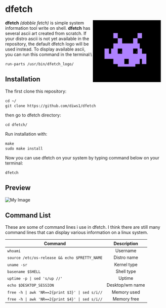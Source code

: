 # dfetch
<img align="right" src="https://github.com/diws1/dfetch/blob/main/screenshot/dfetch.png" height="200" width="220" alt="image" />
<b>dfetch</b> <i>(dabble fetch)</i> is simple system information tool write on shell.
<b>dfetch</b> has several ascii art created from scratch. If your distro ascii is not yet available in the repository, the default dfetch logo will be used instead.
To display available ascii, you can run this command in the terminal:\

```
run-parts /usr/bin/dfetch_logo/
```

## Installation
The first clone this repository:
```
cd ~/
git clone https://github.com/diws1/dfetch
```
then go to dfetch directory:
```
cd dfetch/
````
Run installation with:
```
make
sudo make install
```
Now you can use dfetch on your system by typing command below on your terminal: 
```
dfetch
```

## Preview
![My Image](https://github.com/diws1/dfetch/blob/main/screenshot/dfetch1.png)


## Command List
These are some of command lines i use in dfetch. I think there are still many command lines that can display various information on a linux system.

| Command | Description |
| --- | :---: |
| `whoami` | Username |
| `source /etc/os-release && echo $PRETTY_NAME` | Distro name |
| `uname -sr` | Kernel type |
| `basename $SHELL` | Shell type |
| `uptime -p \| sed 's/up //'` | Uptime |
| `echo $DESKTOP_SESSION` | Desktop/wm name |
| `free -h \| awk 'NR==2{print $3}' \| sed s/i//` | Memory used |
| `free -h \| awk 'NR==2{print $4}' \| sed s/i//` | Memory free |

